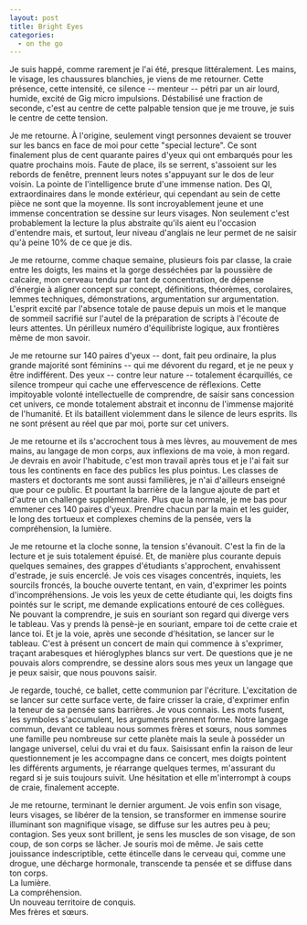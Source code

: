 ```yaml
---
layout: post
title: Bright Eyes
categories:
  - on the go
---
```


Je suis happé, comme rarement je l'ai été, presque littéralement.
Les mains, le visage, les chaussures blanchies, je viens de me retourner.
Cette présence, cette intensité, ce silence -- menteur -- pétri par un air lourd, humide, excité de Gig micro impulsions.
Déstabilisé une fraction de seconde, c'est au centre de cette palpable tension que je me trouve, je suis le centre de cette tension.

Je me retourne.
À l'origine, seulement vingt personnes devaient se trouver sur les bancs en face de moi pour cette "special lecture".
Ce sont finalement plus de cent quarante paires d'yeux qui ont embarqués pour les quatre prochains mois.
Faute de place, ils se serrent, s'assoient sur les rebords de fenêtre, prennent leurs notes s'appuyant sur le dos de leur voisin.
La pointe de l'intelligence brute d'une immense nation.
Des QI, extraordinaires dans le monde extérieur, qui cependant au sein de cette pièce ne sont que la moyenne.
Ils sont incroyablement jeune et une immense concentration se dessine sur leurs visages.
Non seulement c'est probablement la lecture la plus abstraite qu'ils aient eu l'occasion d'entendre mais, et surtout, leur niveau d'anglais ne leur permet de ne saisir qu'à peine 10% de ce que je dis.

Je me retourne, comme chaque semaine, plusieurs fois par classe, la craie entre les doigts, les mains et la gorge desséchées par la poussière de calcaire, mon cerveau tendu par tant de concentration, de dépense d'énergie à aligner concept sur concept, définitions, théorèmes, corolaires, lemmes techniques, démonstrations, argumentation sur argumentation.
L'esprit excité par l'absence totale de pause depuis un mois et le manque de sommeil sacrifié sur l'autel de la préparation de scripts à l'écoute de leurs attentes.
Un périlleux numéro d'équilibriste logique, aux frontières même de mon savoir.

Je me retourne sur 140 paires d'yeux -- dont, fait peu ordinaire, la plus grande majorité sont féminins -- qui me dévorent du regard, et je ne peux y être indifférent.
Des yeux -- contre leur nature -- totalement écarquillés, ce silence trompeur qui cache une effervescence de réflexions.
Cette impitoyable volonté intellectuelle de comprendre, de saisir sans concession cet univers, ce monde totalement abstrait et inconnu de l'immense majorité de l'humanité.
Et ils bataillent violemment dans le silence de leurs esprits.
Ils ne sont présent au réel que par moi, porte sur cet univers.

Je me retourne et ils s'accrochent tous à mes lèvres, au mouvement de mes mains, au langage de mon corps, aux inflexions de ma voie, à mon regard.
Je devrais en avoir l'habitude, c'est mon travail après tous et je l'ai fait sur tous les continents en face des publics les plus pointus.
Les classes de masters et doctorants me sont aussi familières, je n'ai d'ailleurs enseigné que pour ce public.
Et pourtant la barrière de la langue ajoute de part et d'autre un challenge supplémentaire.
Plus que la normale, je me bas pour emmener ces 140 paires d'yeux.
Prendre chacun par la main et les guider, le long des tortueux et complexes chemins de la pensée, vers la compréhension, la lumière.

Je me retourne et la cloche sonne, la tension s'évanouit.
C'est la fin de la lecture et je suis totalement épuisé.
Et, de manière plus courante depuis quelques semaines, des grappes d'étudiants s'approchent, envahissent d'estrade, je suis encerclé.
Je vois ces visages concentrés, inquiets, les sourcils froncés, la bouche ouverte tentant, en vain, d'exprimer les points d'incompréhensions.
Je vois les yeux de cette étudiante qui, les doigts fins pointés sur le script, me demande explications entouré de ces collègues.
Ne pouvant la comprendre, je suis en souriant son regard qui diverge vers le tableau.
Vas y prends là pensè-je en souriant, empare toi de cette craie et lance toi.
Et je la voie, après une seconde d'hésitation, se lancer sur le tableau.
C'est à présent un concert de main qui commence à s'exprimer, traçant arabesques et hiéroglyphes blancs sur vert.
De questions que je ne pouvais alors comprendre, se dessine alors sous mes yeux un langage que je peux saisir, que nous pouvons saisir.

Je regarde, touché, ce ballet, cette communion par l'écriture.
L'excitation de se lancer sur cette surface verte, de faire crisser la craie, d'exprimer enfin la teneur de sa pensée sans barrières.
Je vous connais.
Les mots fusent, les symboles s'accumulent, les arguments prennent forme.
Notre langage commun, devant ce tableau nous sommes frères et sœurs, nous sommes une famille peu nombreuse sur cette planète mais la seule à posséder un langage universel, celui du vrai et du faux.
Saisissant enfin la raison de leur questionnement je les accompagne dans ce concert, mes doigts pointent les différents arguments, je réarrange quelques termes, m'assurant du regard si je suis toujours suivit.
Une hésitation et elle m'interrompt à coups de craie, finalement accepte.

Je me retourne, terminant le dernier argument.
Je vois enfin son visage, leurs visages, se libérer de la tension, se transformer en immense sourire illuminant son magnifique visage, se diffuse sur les autres peu à peu; contagion.
Ses yeux sont brillent, je sens les muscles de son visage, de son coup, de son corps se lâcher.
Je souris moi de même.
Je sais cette jouissance indescriptible, cette étincelle dans le cerveau qui, comme une drogue, une décharge hormonale, transcende ta pensée et se diffuse dans ton corps.  
La lumière.  
La compréhension.  
Un nouveau territoire de conquis.  
Mes frères et sœurs.


